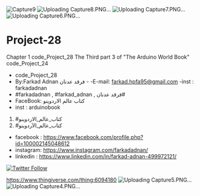 ![Capture9](https://github.com/FarkadAdnan/Project-28/assets/35774039/02cb11d3-1b47-4d94-8733-b8376e9eefde)
![Uploading Capture8.PNG…]()
![Uploading Capture7.PNG…]()
![Uploading Capture6.PNG…]()
# Project-28
Chapter 1 code_Project_28 The Third part 3 of "The Arduino World Book" code_Project_24
- code_Project_28
-  By:Farkad Adnan فرقد عدنان - 
 -E-mail: farkad.hpfa95@gmail.com 
-inst : farkadadnan 
- #farkadadnan , #farkad_adnan , فرقد عدنان# 
- FaceBook: كتاب عالم الاردوينو 
- inst : arduinobook
1. #كتاب_عالم_الاردوينو
2. #كتاب_عالم_الآردوينو

* facebook : https://www.facebook.com/profile.php?id=100002145048612
* instagram:  https://www.instagram.com/farkadadnan/
* linkedin : https://www.linkedin.com/in/farkad-adnan-499972121/

 <p>
 <a href='https://mobile.twitter.com/farkadadnan'>
        <img alt="Twitter Follow" src="https://img.shields.io/twitter/follow/farkadadnan?label=%40farkadadnan&style=social" alt='Twitter' align="center"/>
    </a>
</p>



https://www.thingiverse.com/thing:6094180
![Uploading Capture5.PNG…]()
![Uploading Capture4.PNG…]()
